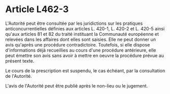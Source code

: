 # Article L462-3

L'Autorité peut être consultée par les juridictions sur les pratiques anticoncurrentielles définies aux articles L. 420-1, L. 420-2 et L. 420-5 ainsi qu'aux articles 81 et 82 du traité instituant la Communauté européenne et relevées dans les affaires dont elles sont saisies. Elle ne peut donner un avis qu'après une procédure contradictoire. Toutefois, si elle dispose d'informations déjà recueillies au cours d'une procédure antérieure, elle peut émettre son avis sans avoir à mettre en oeuvre la procédure prévue au présent texte.

Le cours de la prescription est suspendu, le cas échéant, par la consultation de l'Autorité.

L'avis de l'Autorité peut être publié après le non-lieu ou le jugement.
